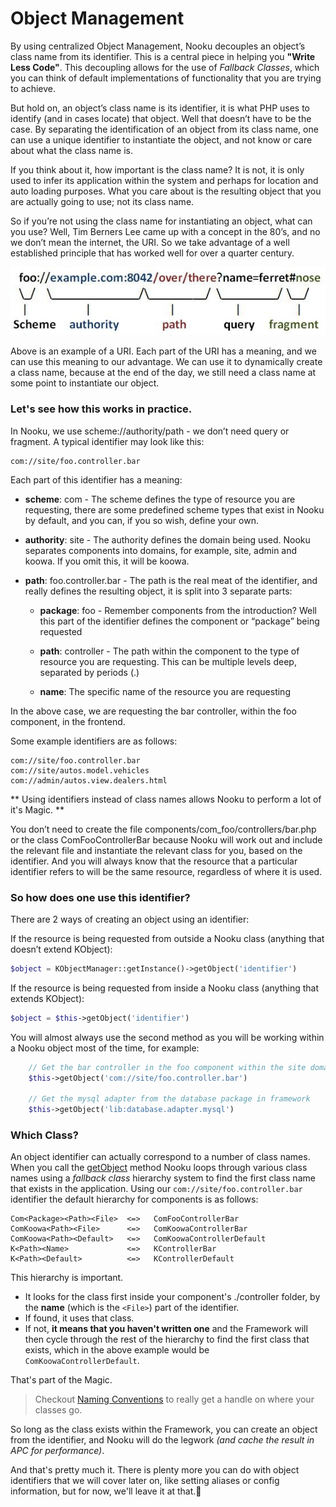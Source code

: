 # Object Management

By using centralized Object Management, Nooku decouples an object’s class name from its identifier. This is a central piece
in helping you **"Write Less Code"**. This decoupling allows for the use of _Fallback Classes_, which you can think of default
implementations of functionality that you are trying to achieve.

But hold on, an object’s class name is its identifier, it is what PHP uses to identify (and in cases locate) that object.
Well that doesn’t have to be the case. By separating the identification of an object from its class name, one can use a
unique identifier to instantiate the object, and not know or care about what the class name is.

If you think about it, how important is the class name? It is not, it is only used to infer its application within the
system and perhaps for location and auto loading purposes. What you care about is the resulting object that you are actually
going to use; not its class name.

So if you’re not using the class name for instantiating an object, what can you use? Well, Tim Berners Lee came up with a
concept in the 80’s, and no we don’t mean the internet, the URI. So we take advantage of a well established principle that
has worked well for over a quarter century.

![URI](../resources/images/uri.jpg)

Above is an example of a URI. Each part of the URI has a meaning, and we can use this meaning to our advantage.
We can use it to dynamically create a class name, because at the end of the day, we still need a class name at some point
to instantiate our object.

### Let's see how this works in practice.

In Nooku, we use scheme://authority/path - we don’t need query or fragment. A typical identifier may look like this:

	com://site/foo.controller.bar

Each part of this identifier has a meaning:

* **scheme**: com - The scheme defines the type of resource you are requesting, there are some predefined scheme types that
exist in Nooku by default, and you can, if you so wish, define your own.

* **authority**: site - The authority defines the domain being used. Nooku separates components into domains, for example,
site, admin and koowa. If you omit this, it will be koowa.

* **path**: foo.controller.bar - The path is the real meat of the identifier, and really defines the resulting object,
it is split into 3 separate parts:

  * **package**: foo - Remember components from the introduction? Well this part of the identifier defines the component
  or “package” being requested

  * **path**: controller - The path within the component to the type of resource you are requesting. This can be multiple
  levels deep, separated by periods (.)

  * **name**: The specific name of the resource you are requesting

In the above case, we are requesting the bar controller, within the foo component, in the frontend.

Some example identifiers are as follows:

	com://site/foo.controller.bar
	com://site/autos.model.vehicles
	com://admin/autos.view.dealers.html

** Using identifiers instead of class names allows Nooku to perform a lot of it's Magic. **

You don’t need to create the file components/com_foo/controllers/bar.php or the class ComFooControllerBar because Nooku will work out and include the relevant file and instantiate the relevant class for you, based on the identifier.
And you will always know that the resource that a particular identifier refers to will be the same resource, regardless of where it is used.

### So how does one use this identifier?

There are 2 ways of creating an object using an identifier:

If the resource is being requested from outside a Nooku class (anything that doesn’t extend KObject):
```php
$object = KObjectManager::getInstance()->getObject('identifier')
```
If the resource is being requested from inside a Nooku class (anything that extends KObject):
```php
$object = $this->getObject('identifier')
```

You will almost always use the second method as you will be working within a Nooku object most of the time, for example:

```php
	// Get the bar controller in the foo component within the site domain
	$this->getObject('com://site/foo.controller.bar')

	// Get the mysql adapter from the database package in framework
	$this->getObject('lib:database.adapter.mysql')
```
### Which Class?

An object identifier can actually correspond to a number of class names. When you call the [getObject](http://api.nooku.org/source-class-KObject.html#_getObject) method Nooku loops
through various class names using a _fallback class_ hierarchy system to find the first class name that exists in the application.
Using our `com://site/foo.controller.bar` identifier the default hierarchy for components is as follows:

    Com<Package><Path><File>  <=>   ComFooControllerBar
	ComKoowa<Path><File>	  <=>   ComKoowaControllerBar
	ComKoowa<Path><Default>	  <=>   ComKoowaControllerDefault
	K<Path><Name> 			  <=>   KControllerBar
	K<Path><Default>		  <=>   KControllerDefault

This hierarchy is important.

+ It looks for the class first inside your component's ./controller folder, by the **name** (which is the `<File>`) part of the identifier.
+ If found, it uses that class.
+ If not, **it means that you haven't written one** and the Framework will then cycle through the rest of the hierarchy to find the first class that exists,
which in the above example would be `ComKoowaControllerDefault`.

That's part of the Magic.

>    Checkout [Naming Conventions](naming-conventions.md) to really get a handle on where your classes go.

So long as the class exists within the Framework, you can create an object from the identifier, and Nooku will do the
legwork _(and cache the result in APC for performance)_.

And that's pretty much it. There is plenty more you can do with object identifiers that we will cover later on, like setting aliases or
config information, but for now, we'll leave it at that.
